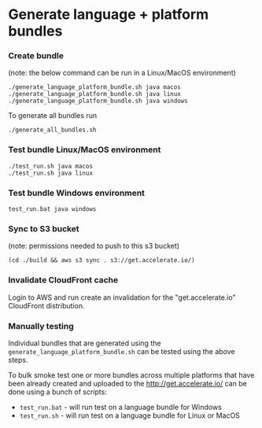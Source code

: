 # Generate language + platform bundles

### Create bundle
(note: the below command can be run in a Linux/MacOS environment)
```
./generate_language_platform_bundle.sh java macos
./generate_language_platform_bundle.sh java linux
./generate_language_platform_bundle.sh java windows
```

To generate all bundles run
```
./generate_all_bundles.sh
```

### Test bundle Linux/MacOS environment
```
./test_run.sh java macos
./test_run.sh java linux
```

### Test bundle Windows environment
```
test_run.bat java windows
```

### Sync to S3 bucket
(note: permissions needed to push to this s3 bucket)

```
(cd ./build && aws s3 sync . s3://get.accelerate.io/)
```

### Invalidate CloudFront cache

Login to AWS and run create an invalidation for the "get.accelerate.io" CloudFront distribution.

### Manually testing

Individual bundles that are generated using the `generate_language_platform_bundle.sh` can be tested using the above steps.

To bulk smoke test one or more bundles across multiple platforms that have been already created and uploaded to the http://get.accelerate.io/ can be done using a bunch of scripts:

- `test_run.bat` - will run test on a language bundle for Windows
- `test_run.sh` - will run test on a language bundle for Linux or MacOS
